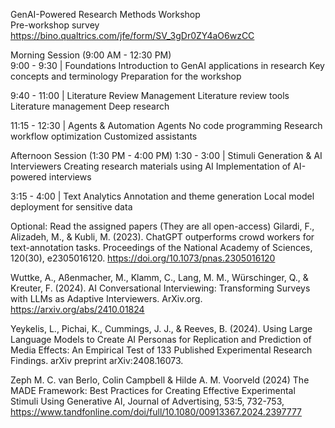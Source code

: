 GenAI-Powered Research Methods Workshop  
Pre-workshop survey   
https://bino.qualtrics.com/jfe/form/SV_3gDr0ZY4aO6wzCC  

Morning Session (9:00 AM - 12:30 PM)  
9:00 - 9:30 | Foundations
Introduction to GenAI applications in research
Key concepts and terminology
Preparation for the workshop

9:40 - 11:00 | Literature Review Management
Literature review tools
Literature management
Deep research

11:15 - 12:30 | Agents & Automation
Agents
No code programming
Research workflow optimization
Customized assistants

Afternoon Session (1:30 PM - 4:00 PM)
1:30 - 3:00 | Stimuli Generation & AI Interviewers
Creating research materials using AI
Implementation of AI-powered interviews

3:15 - 4:00 | Text Analytics
Annotation and theme generation
Local model deployment for sensitive data

Optional: Read the assigned papers (They are all open-access)
Gilardi, F., Alizadeh, M., & Kubli, M. (2023). ChatGPT outperforms crowd workers for text-annotation tasks. Proceedings of the National Academy of Sciences, 120(30), e2305016120. https://doi.org/10.1073/pnas.2305016120

Wuttke, A., Aßenmacher, M., Klamm, C., Lang, M. M., Würschinger, Q., & Kreuter, F. (2024). AI Conversational Interviewing: Transforming Surveys with LLMs as Adaptive Interviewers. ArXiv.org. https://arxiv.org/abs/2410.01824

Yeykelis, L., Pichai, K., Cummings, J. J., & Reeves, B. (2024). Using Large Language Models to Create AI Personas for Replication and Prediction of Media Effects: An Empirical Test of 133 Published Experimental Research Findings. arXiv preprint arXiv:2408.16073.

Zeph M. C. van Berlo, Colin Campbell & Hilde A. M. Voorveld (2024) The MADE Framework: Best Practices for Creating Effective Experimental Stimuli Using Generative AI, Journal of Advertising, 53:5, 732-753, https://www.tandfonline.com/doi/full/10.1080/00913367.2024.2397777
